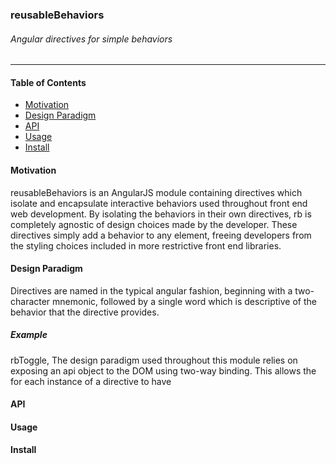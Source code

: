 ### reusableBehaviors
###### Angular directives for simple behaviors
***

#### Table of Contents
* [Motivation](#motivation)
* [Design Paradigm](#design-paradigm)
* [API](#api)
* [Usage](#usage)
* [Install](#install)



#### <a name="motivation"></a>Motivation
reusableBehaviors is an AngularJS module containing directives which isolate and encapsulate interactive behaviors used throughout front end web development. By isolating the behaviors in their own directives, rb is completely agnostic of design choices made by the developer. These directives simply add a behavior to any element, freeing developers from the styling choices included in more restrictive front end libraries.

#### <a name="design-paradigm"></a>Design Paradigm
Directives are named in the typical angular fashion, beginning with a two-character mnemonic, followed by a single word which is descriptive of the behavior that the directive provides.

##### Example
rbToggle,
The design paradigm used throughout this module relies on exposing an api object to the DOM using two-way binding. This allows the for each instance of a directive to have

#### <a name="api"></a>API

#### <a name="usage"></a>Usage

#### <a name="install"></a>Install